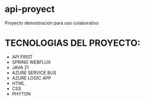 # api-proyect
Proyecto demostración para uso colaborativo

# TECNOLOGIAS DEL PROYECTO:

- API FIRST
- SPRING WEBFLUX
- JAVA 21
- AZURE SERVICE BUS
- AZURE LOGIC APP
- HTML
- CSS
- PHYTON
